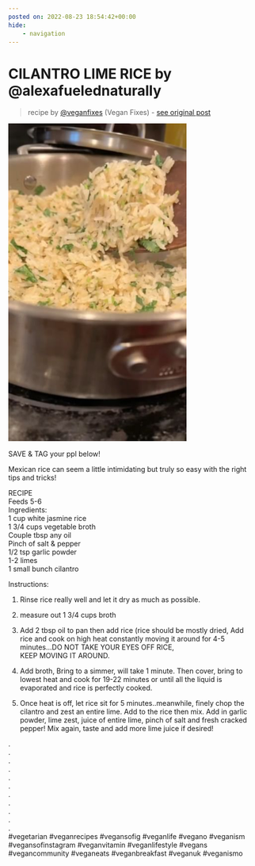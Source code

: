 ```yaml
---
posted on: 2022-08-23 18:54:42+00:00
hide:
    - navigation
---
```


# CILANTRO LIME RICE by @alexafuelednaturally 

> recipe by [@veganfixes](https://www.instagram.com/veganfixes/) 
(Vegan Fixes) - [see original post](https://instagram.com/p/ChnNnlUDmtc)

![](../img/veganfixes_23-08-2022_1808.png)

SAVE & TAG your ppl below!  
  
Mexican rice can seem a little intimidating but truly so easy with the right tips and tricks!   
  
RECIPE  
Feeds 5-6   
Ingredients:   
1 cup white jasmine rice  
1 3/4 cups vegetable broth   
Couple tbsp any oil   
Pinch of salt & pepper   
1/2 tsp garlic powder   
1-2 limes   
1 small bunch cilantro   
  
Instructions:  
1. Rinse rice really well and let it dry as much as possible.   
  
2. measure out 1 3/4 cups broth   
  
3. Add 2 tbsp oil to pan then add rice (rice should be mostly dried, Add rice and cook on high heat constantly moving it around for 4-5 minutes...DO NOT TAKE YOUR EYES OFF RICE,   
KEEP MOVING IT AROUND.  
  
4. Add broth, Bring to a simmer, will take 1 minute. Then cover, bring to lowest heat and cook for 19-22 minutes or until all the liquid is evaporated and rice is perfectly cooked.  
  
5. Once heat is off, let rice sit for 5 minutes..meanwhile, finely chop the cilantro and zest an entire lime. Add to the rice then mix. Add in garlic powder, lime zest, juice of entire lime, pinch of salt and fresh cracked pepper! Mix again, taste and add more lime juice if desired!   
  
.  
.  
.  
.  
.  
.  
.  
.  
.  
.  
.  
\#vegetarian \#veganrecipes \#vegansofig \#veganlife \#vegano \#veganism \#vegansofinstagram \#veganvitamin \#veganlifestyle \#vegans \#vegancommunity \#veganeats \#veganbreakfast \#veganuk \#veganismo   